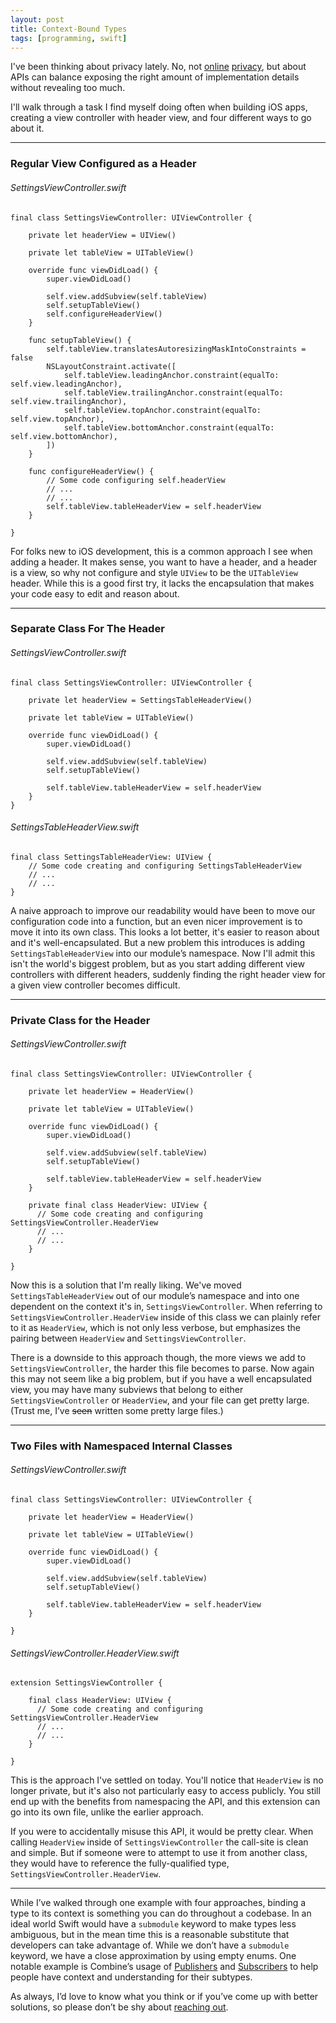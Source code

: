 ```yaml
---
layout: post
title: Context-Bound Types
tags: [programming, swift]
---
```


I've been thinking about privacy lately. No, not [online](https://www.fabisevi.ch/2018/01/16/the-future-will-be-signed/) [privacy](https://www.fabisevi.ch/2019/01/01/pushing-the-boundaries-of-technology/), but about APIs can balance exposing the right amount of implementation details without revealing too much.

I'll walk through a task I find myself doing often when building iOS apps, creating a view controller with header view, and four different ways to go about it.

----------

### Regular View Configured as a Header

###### SettingsViewController.swift

```
final class SettingsViewController: UIViewController {
    
    private let headerView = UIView()
    
    private let tableView = UITableView()
    
    override func viewDidLoad() {
        super.viewDidLoad()
    
        self.view.addSubview(self.tableView)
        self.setupTableView()
        self.configureHeaderView()
    }
    
    func setupTableView() {
        self.tableView.translatesAutoresizingMaskIntoConstraints = false
        NSLayoutConstraint.activate([
            self.tableView.leadingAnchor.constraint(equalTo: self.view.leadingAnchor),
            self.tableView.trailingAnchor.constraint(equalTo: self.view.trailingAnchor),
            self.tableView.topAnchor.constraint(equalTo: self.view.topAnchor),
            self.tableView.bottomAnchor.constraint(equalTo: self.view.bottomAnchor),
        ])
    }
    
    func configureHeaderView() {
        // Some code configuring self.headerView
        // ...
        // ...
        self.tableView.tableHeaderView = self.headerView
    }

}
```

For folks new to iOS development, this is a common approach I see when adding a header. It makes sense, you want to have a header, and a header is a view, so why not configure and style  `UIView` to be the  `UITableView` header. While this is a good first try, it lacks the encapsulation that makes your code easy to edit and reason about.

----------

### Separate Class For The Header

###### SettingsViewController.swift

```
final class SettingsViewController: UIViewController {
    
    private let headerView = SettingsTableHeaderView()
    
    private let tableView = UITableView()
    
    override func viewDidLoad() {
        super.viewDidLoad()
    
        self.view.addSubview(self.tableView)
        self.setupTableView()
    
        self.tableView.tableHeaderView = self.headerView
    }
}
```

###### SettingsTableHeaderView.swift

```
final class SettingsTableHeaderView: UIView {
    // Some code creating and configuring SettingsTableHeaderView
    // ...
    // ...
}
```

A naive approach to improve our readability would have been to move our configuration code into a function, but an even nicer improvement is to move it into its own class. This looks a lot better, it's easier to reason about and it's well-encapsulated. But a new problem this introduces is adding `SettingsTableHeaderView` into our module’s namespace. Now I'll admit this isn't the world's biggest problem, but as you start adding different view controllers with different headers, suddenly finding the right header view for a given view controller becomes difficult.

----------

### Private Class for the Header

###### SettingsViewController.swift

```
final class SettingsViewController: UIViewController {
    
    private let headerView = HeaderView()
    
    private let tableView = UITableView()
    
    override func viewDidLoad() {
        super.viewDidLoad()
    
        self.view.addSubview(self.tableView)
        self.setupTableView()
    
        self.tableView.tableHeaderView = self.headerView
    }
    
    private final class HeaderView: UIView {
      // Some code creating and configuring SettingsViewController.HeaderView
      // ...
      // ...
    }
    
}
```

Now this is a solution that I'm really liking. We've moved `SettingsTableHeaderView` out of our module’s namespace and into one dependent on the context it's in,  `SettingsViewController`. When referring to  `SettingsViewController.HeaderView` inside of this class we can plainly refer to it as `HeaderView`, which is not only less verbose, but emphasizes the pairing between  `HeaderView` and  `SettingsViewController`. 

There is a downside to this approach though, the more views we add to  `SettingsViewController`, the harder this file becomes to parse. Now again this may not seem like a big problem, but if you have a well encapsulated view, you may have many subviews that belong to either `SettingsViewController` or `HeaderView`, and your file can get pretty large. (Trust me, I’ve ~~seen~~ written some pretty large files.)

----------

### Two Files with Namespaced Internal Classes

###### SettingsViewController.swift

```
final class SettingsViewController: UIViewController {
    
    private let headerView = HeaderView()
    
    private let tableView = UITableView()
    
    override func viewDidLoad() {
        super.viewDidLoad()
    
        self.view.addSubview(self.tableView)
        self.setupTableView()
    
        self.tableView.tableHeaderView = self.headerView
    }

}
```    

###### SettingsViewController.HeaderView.swift

```
extension SettingsViewController {
    
    final class HeaderView: UIView {
      // Some code creating and configuring SettingsViewController.HeaderView
      // ...
      // ... 
    }
    
}
```

This is the approach I've settled on today. You'll notice that  `HeaderView` is no longer private, but it's also not particularly easy to access publicly. You still end up with the benefits from namespacing the API, and this extension can go into its own file, unlike the earlier approach.

If you were to accidentally misuse this API, it would be pretty clear. When calling  `HeaderView` inside of  `SettingsViewController` the call-site is clean and simple. But if someone were to attempt to use it from another class, they would have to reference the fully-qualified type,  `SettingsViewController.HeaderView`.

----------

While I’ve walked through one example with four approaches, binding a type to its context is something you can do throughout a codebase. In an ideal world Swift would have a `submodule` keyword to make types less ambiguous, but in the mean time this is a reasonable substitute that developers can take advantage of. While we don’t have a `submodule` keyword, we have a close approximation by using empty enums. One notable example is Combine’s usage of [Publishers](https://developer.apple.com/documentation/combine/publishers) and [Subscribers](https://developer.apple.com/documentation/combine/subscribers/) to help people have context and understanding for their subtypes.

As always, I’d love to know what you think or if you’ve come up with better solutions, so please don’t be shy about [reaching out](https://twitter.com/mergesort).

